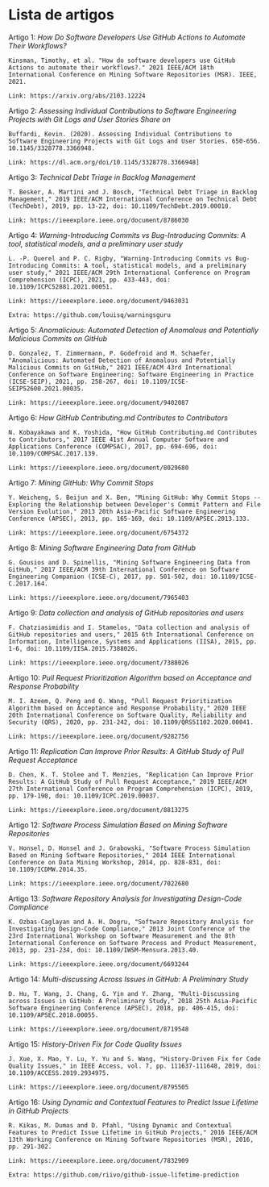 # Lista de artigos

Artigo 1: _How Do Software Developers Use GitHub Actions to Automate Their Workflows?_

    Kinsman, Timothy, et al. "How do software developers use GitHub Actions to automate their workflows?." 2021 IEEE/ACM 18th International Conference on Mining Software Repositories (MSR). IEEE, 2021.

    Link: https://arxiv.org/abs/2103.12224

Artigo 2: _Assessing Individual Contributions to Software Engineering Projects with Git Logs and User Stories Share on_

    Buffardi, Kevin. (2020). Assessing Individual Contributions to Software Engineering Projects with Git Logs and User Stories. 650-656. 10.1145/3328778.3366948.

    Link: https://dl.acm.org/doi/10.1145/3328778.3366948]

Artigo 3: _Technical Debt Triage in Backlog Management_

    T. Besker, A. Martini and J. Bosch, "Technical Debt Triage in Backlog Management," 2019 IEEE/ACM International Conference on Technical Debt (TechDebt), 2019, pp. 13-22, doi: 10.1109/TechDebt.2019.00010.

    Link: https://ieeexplore.ieee.org/document/8786030

Artigo 4: _Warning-Introducing Commits vs Bug-Introducing Commits: A tool, statistical models, and a preliminary user study_

    L. -P. Querel and P. C. Rigby, "Warning-Introducing Commits vs Bug-Introducing Commits: A tool, statistical models, and a preliminary user study," 2021 IEEE/ACM 29th International Conference on Program Comprehension (ICPC), 2021, pp. 433-443, doi: 10.1109/ICPC52881.2021.00051.

    Link: https://ieeexplore.ieee.org/document/9463031

    Extra: https://github.com/louisq/warningsguru

Artigo 5: _Anomalicious: Automated Detection of Anomalous and Potentially Malicious Commits on GitHub_

    D. Gonzalez, T. Zimmermann, P. Godefroid and M. Schaefer, "Anomalicious: Automated Detection of Anomalous and Potentially Malicious Commits on GitHub," 2021 IEEE/ACM 43rd International Conference on Software Engineering: Software Engineering in Practice (ICSE-SEIP), 2021, pp. 258-267, doi: 10.1109/ICSE-SEIP52600.2021.00035.

    Link: https://ieeexplore.ieee.org/document/9402087

Artigo 6: _How GitHub Contributing.md Contributes to Contributors_

    N. Kobayakawa and K. Yoshida, "How GitHub Contributing.md Contributes to Contributors," 2017 IEEE 41st Annual Computer Software and Applications Conference (COMPSAC), 2017, pp. 694-696, doi: 10.1109/COMPSAC.2017.139.

    Link: https://ieeexplore.ieee.org/document/8029680

Artigo 7: _Mining GitHub: Why Commit Stops_

    Y. Weicheng, S. Beijun and X. Ben, "Mining GitHub: Why Commit Stops -- Exploring the Relationship between Developer's Commit Pattern and File Version Evolution," 2013 20th Asia-Pacific Software Engineering Conference (APSEC), 2013, pp. 165-169, doi: 10.1109/APSEC.2013.133.

    Link: https://ieeexplore.ieee.org/document/6754372

Artigo 8: _Mining Software Engineering Data from GitHub_

    G. Gousios and D. Spinellis, "Mining Software Engineering Data from GitHub," 2017 IEEE/ACM 39th International Conference on Software Engineering Companion (ICSE-C), 2017, pp. 501-502, doi: 10.1109/ICSE-C.2017.164.

    Link: https://ieeexplore.ieee.org/document/7965403

Artigo 9: _Data collection and analysis of GitHub repositories and users_

    F. Chatziasimidis and I. Stamelos, "Data collection and analysis of GitHub repositories and users," 2015 6th International Conference on Information, Intelligence, Systems and Applications (IISA), 2015, pp. 1-6, doi: 10.1109/IISA.2015.7388026.

    Link: https://ieeexplore.ieee.org/document/7388026

Artigo 10: _Pull Request Prioritization Algorithm based on Acceptance and Response Probability_

    M. I. Azeem, Q. Peng and Q. Wang, "Pull Request Prioritization Algorithm based on Acceptance and Response Probability," 2020 IEEE 20th International Conference on Software Quality, Reliability and Security (QRS), 2020, pp. 231-242, doi: 10.1109/QRS51102.2020.00041.

    Link: https://ieeexplore.ieee.org/document/9282756

Artigo 11: _Replication Can Improve Prior Results: A GitHub Study of Pull Request Acceptance_

    D. Chen, K. T. Stolee and T. Menzies, "Replication Can Improve Prior Results: A GitHub Study of Pull Request Acceptance," 2019 IEEE/ACM 27th International Conference on Program Comprehension (ICPC), 2019, pp. 179-190, doi: 10.1109/ICPC.2019.00037.

    Link: https://ieeexplore.ieee.org/document/8813275

Artigo 12: _Software Process Simulation Based on Mining Software Repositories_

    V. Honsel, D. Honsel and J. Grabowski, "Software Process Simulation Based on Mining Software Repositories," 2014 IEEE International Conference on Data Mining Workshop, 2014, pp. 828-831, doi: 10.1109/ICDMW.2014.35.

    Link: https://ieeexplore.ieee.org/document/7022680

Artigo 13: _Software Repository Analysis for Investigating Design-Code Compliance_

    K. Ozbas-Caglayan and A. H. Dogru, "Software Repository Analysis for Investigating Design-Code Compliance," 2013 Joint Conference of the 23rd International Workshop on Software Measurement and the 8th International Conference on Software Process and Product Measurement, 2013, pp. 231-234, doi: 10.1109/IWSM-Mensura.2013.40.

    Link: https://ieeexplore.ieee.org/document/6693244

Artigo 14: _Multi-discussing Across Issues in GitHub: A Preliminary Study_

    D. Hu, T. Wang, J. Chang, G. Yin and Y. Zhang, "Multi-Discussing across Issues in GitHub: A Preliminary Study," 2018 25th Asia-Pacific Software Engineering Conference (APSEC), 2018, pp. 406-415, doi: 10.1109/APSEC.2018.00055.

    Link: https://ieeexplore.ieee.org/document/8719548

Artigo 15: _History-Driven Fix for Code Quality Issues_

    J. Xue, X. Mao, Y. Lu, Y. Yu and S. Wang, "History-Driven Fix for Code Quality Issues," in IEEE Access, vol. 7, pp. 111637-111648, 2019, doi: 10.1109/ACCESS.2019.2934975.

    Link: https://ieeexplore.ieee.org/document/8795505

Artigo 16: _Using Dynamic and Contextual Features to Predict Issue Lifetime in GitHub Projects_

    R. Kikas, M. Dumas and D. Pfahl, "Using Dynamic and Contextual Features to Predict Issue Lifetime in GitHub Projects," 2016 IEEE/ACM 13th Working Conference on Mining Software Repositories (MSR), 2016, pp. 291-302.

    Link: https://ieeexplore.ieee.org/document/7832909

    Extra: https://github.com/riivo/github-issue-lifetime-prediction
